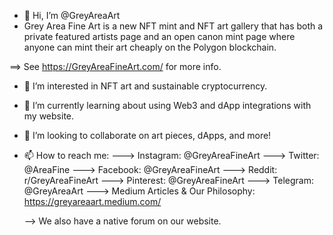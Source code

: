 - 👋 Hi, I’m @GreyAreaArt
- Grey Area Fine Art is a new NFT mint and NFT art gallery that has both a private featured artists page and an open canon mint page where anyone can mint their art cheaply on the Polygon blockchain.

 ==> See https://GreyAreaFineArt.com/ for more info.

- 👀 I’m interested in NFT art and sustainable cryptocurrency.
- 🌱 I’m currently learning about using Web3 and dApp integrations with my website.
- 💞️ I’m looking to collaborate on art pieces, dApps, and more!

- 📫 How to reach me:
---> Instagram: @GreyAreaFineArt
---> Twitter: @AreaFine
---> Facebook: @GreyAreaFineArt
---> Reddit: r/GreyAreaFineArt
---> Pinterest: @GreyAreaFineArt
---> Telegram: @GreyAreaArt
---> Medium Articles & Our Philosophy: https://greyareaart.medium.com/
  
  --> We also have a native forum on our website.

<!---
GreyAreaArt/GreyAreaArt is a ✨ special ✨ repository because its `README.md` (this file) appears on your GitHub profile.
You can click the Preview link to take a look at your changes.
--->
